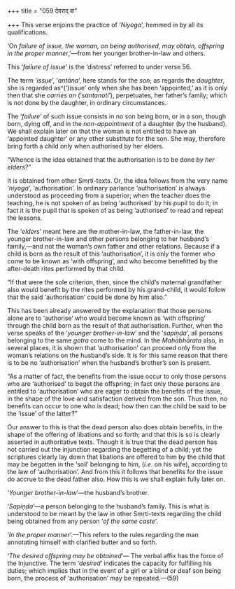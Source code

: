 +++
title = "059 देवराद् वा"

+++
This verse enjoins the practice of ‘*Niyoga*’, hemmed in by all its
qualifications.

‘On *failure of issue, the woman, on being authorised, may obtain,
offspring in the proper manner*,’—from her younger brother-in-law and
others.

This ‘*failure of issue*’ is the ‘distress’ referred to under verse 56.

The term ‘*issue*’, ‘*antāna*’, here stands for the *son*; as regards
the *daughter*, she is regarded as^(‘)issue’ only when she has been
‘appointed,’ as it is only then that she *carries on* (‘*santanoti*’),
perpetuates, her father’s family; which is not done by the daughter, in
ordinary circumstances.

The ‘*failure*’ of such issue consists in no son being born, or in a
son, though born, dying off, and in the *non-appointment* of a daughter
(by the husband). We shall explain later on that the woman is not
entitled to have an ‘appointed daughter’ or any other substitute for the
son. She may, therefore bring forth a child only when authorised by her
elders.

“Whence is the idea obtained that the authorisation is to be done *by
her elders*?”

It is obtained from other Smṛti-texts. Or, the idea follows from the
very name ‘*niyoga*’, ‘authorisation’. In ordinary parlance
‘authorisation’ is always understood as proceeding from a superior; when
the teacher does the teaching, he is not spoken of as being ‘authorised’
by his pupil to do it; in fact it is the pupil that is spoken of as
being ‘authorised’ to read and repeat the lessons.

The ‘*elders*’ meant here are the mother-in-law, the father-in-law, the
younger brother-in-law and other persons belonging to her husband’s
family,—and not the woman’s own father and other relations. Because if a
child is born as the result of this ‘authorisation’, it is only the
former who come to be known as ‘with offspring’, and who become
benefitted by the after-death rites performed by that child.

“If that were the sole criterion, then, since the child’s maternal
grandfather also would benefit by the rites performed by his
grand-child, it would follow that the said ‘authorisation’ could be done
by him also.”

This has been already answered by the explanation that those persons
alone are to ‘authorise’ who would become known as ‘with offspring’
through the child born as the result of that authorisation. Further,
when the verse speaks of the ‘*younger brother-in-law*’ and the
‘*sapiṇḍa*’, all persons belonging to the same *gotra* come to the mind.
In the *Mahābhārata* also, in several places, it is shown that
‘authorisation’ can proceed only from the woman’s relations on the
husband’s side. It is for this same reason that there is to be no
‘authorisation’ when the husband’s brother’s son is present.

“As a matter of fact, the benefits from the issue occur to only those
persons who are ‘authorised’ to beget the offspring; in fact only those
persons are entitled to ‘authorisation’ who are eager to obtain the
benefits of the issue, in the shape of the love and satisfaction derived
from the son. Thus then, no benefits can occur to one who is dead; how
then can the child be said to be the ‘issue’ of the latter?”

Our answer to this is that the dead person also does obtain benefits, in
the shape of the offering of libations and so forth; and that this is so
is clearly asserted in authoritative texts. Though it is true that the
dead person has not carried out the injunction regarding the begetting
of a child; yet the scriptures clearly lay down that libations are
offered to him by the child that may be begotten in the ‘soil’ belonging
to him, (*i.e*. on his wife), according to the law of ‘authorisation’.
And from this it follows that benefits for the issue do accrue to the
dead father also. How this is we shall explain fully later on.

‘*Younger brother-in-law*’—the husband’s brother.

‘*Sapiṇḍa*’—a person belonging to the husband’s family. This is what is
understood to be meant by the law in other Smṛti-texts regarding the
child being obtained from any person ‘*of the same caste*’.

‘*In the proper manner*’.—This refers to the rules regarding the man
annotating himself with clarified butter and so forth.

‘*The desired offspring may be obtained*’— The verbal affix has the
force of the Injunctive. The term ‘*desired*’ indicates the capacity for
fulfilling his duties; which implies that in the event of a girl or a
blind or deaf son being born, the process of ‘authorisation’ may be
repeated.—(59)


